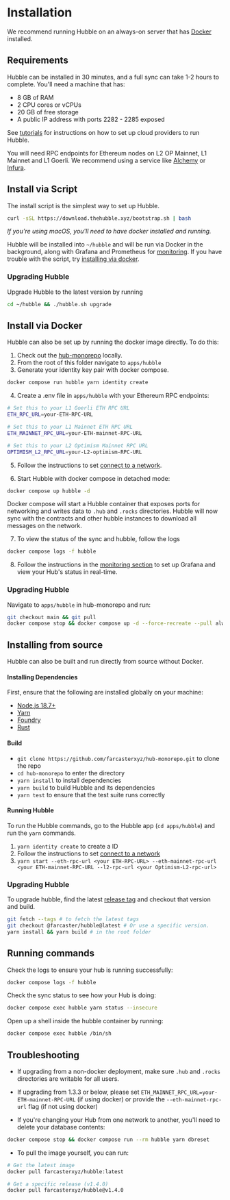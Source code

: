 # Installation

We recommend running Hubble on an always-on server that has [Docker](https://docs.docker.com/desktop/install/linux-install/) installed. 

## Requirements

Hubble can be installed in 30 minutes, and a full sync can take 1-2 hours to complete. You'll need a machine that has: 

- 8 GB of RAM
- 2 CPU cores or vCPUs
- 20 GB of free storage
- A public IP address with ports 2282 - 2285 exposed

See [tutorials](./tutorials.html) for instructions on how to set up cloud providers to run Hubble.

You will need RPC endpoints for Ethereum nodes on L2 OP Mainnet, L1 Mainnet and L1 Goerli. We recommend using a service like [Alchemy](https://www.alchemy.com/) or [Infura](https://www.infura.io/).


## Install via Script

The install script is the simplest way to set up Hubble. 

```bash
curl -sSL https://download.thehubble.xyz/bootstrap.sh | bash
```

*If you're using macOS, you'll need to have docker installed and running.*

Hubble will be installed into `~/hubble` and will be run via Docker in the background, along with Grafana and Prometheus for [monitoring](monitoring.md). If you have trouble with the script, try [installing via docker](#install-via-docker).

### Upgrading Hubble

Upgrade Hubble to the latest version by running

```bash
cd ~/hubble && ./hubble.sh upgrade
```

## Install via Docker

Hubble can also be set up by running the docker image directly. To do this: 

1. Check out the [hub-monorepo](https://github.com/farcasterxyz/hub-monorepo) locally.
2. From the root of this folder navigate to `apps/hubble`
3. Generate your identity key pair with docker compose.

```bash
docker compose run hubble yarn identity create
```

4. Create a .env file in `apps/hubble` with your Ethereum RPC endpoints:

```bash
# Set this to your L1 Goerli ETH RPC URL
ETH_RPC_URL=your-ETH-RPC-URL

# Set this to your L1 Mainnet ETH RPC URL
ETH_MAINNET_RPC_URL=your-ETH-mainnet-RPC-URL

# Set this to your L2 Optimism Mainnet RPC URL
OPTIMISM_L2_RPC_URL=your-L2-optimism-RPC-URL
```

5. Follow the instructions to set [connect to a network](./networks.md).

6. Start Hubble with docker compose in detached mode:

```bash
docker compose up hubble -d
``` 

Docker compose will start a Hubble container that exposes ports for networking and writes data to `.hub` and `.rocks` directories. Hubble will now sync with the contracts and other hubble instances to download all messages on the network. 

7. To view the status of the sync and hubble, follow the logs

```bash
docker compose logs -f hubble
```

8. Follow the instructions in the [monitoring section](#monitoring-hubble) to set up Grafana and view your Hub's status in real-time.

### Upgrading Hubble

Navigate to `apps/hubble` in hub-monorepo and run: 

```bash
git checkout main && git pull
docker compose stop && docker compose up -d --force-recreate --pull always
```

## Installing from source

Hubble can also be built and run directly from source without Docker. 

#### Installing Dependencies

First, ensure that the following are installed globally on your machine:

- [Node.js 18.7+](https://nodejs.org/en/download/releases)
- [Yarn](https://classic.yarnpkg.com/lang/en/docs/install)
- [Foundry](https://book.getfoundry.sh/getting-started/installation#using-foundryup)
- [Rust](https://www.rust-lang.org/tools/install)

#### Build

- `git clone https://github.com/farcasterxyz/hub-monorepo.git` to clone the repo
- `cd hub-monorepo` to enter the directory
- `yarn install` to install dependencies
- `yarn build` to build Hubble and its dependencies
- `yarn test` to ensure that the test suite runs correctly

#### Running Hubble
To run the Hubble commands, go to the Hubble app (`cd apps/hubble`) and run the `yarn` commands.

1. `yarn identity create` to create a ID
2. Follow the instructions to set [connect to a network](./networks.md)
3. `yarn start --eth-rpc-url <your ETH-RPC-URL> --eth-mainnet-rpc-url <your ETH-mainnet-RPC-URL --l2-rpc-url <your Optimism-L2-rpc-url>`

### Upgrading Hubble

To upgrade hubble, find the latest [release tag](https://github.com/farcasterxyz/hub-monorepo/releases) and checkout that version and build.

```bash
git fetch --tags # to fetch the latest tags
git checkout @farcaster/hubble@latest # Or use a specific version. 
yarn install && yarn build # in the root folder
```

## Running commands

Check the logs to ensure your hub is running successfully:

```bash
docker compose logs -f hubble
```

Check the sync status to see how your Hub is doing:

```bash
docker compose exec hubble yarn status --insecure
```


Open up a shell inside the hubble container by running:

```bash
docker compose exec hubble /bin/sh
```

## Troubleshooting

- If upgrading from a non-docker deployment, make sure `.hub` and `.rocks` directories are writable for all users.

- If upgrading from 1.3.3 or below, please set `ETH_MAINNET_RPC_URL=your-ETH-mainnet-RPC-URL` (if using docker) or provide the `--eth-mainnet-rpc-url` flag (if not using docker)

- If you're changing your Hub from one network to another, you'll need to delete your database contents: 

```bash
docker compose stop && docker compose run --rm hubble yarn dbreset
```


- To pull the image yourself, you can run:

```bash
# Get the latest image
docker pull farcasterxyz/hubble:latest

# Get a specific release (v1.4.0)
docker pull farcasterxyz/hubble@v1.4.0
```
